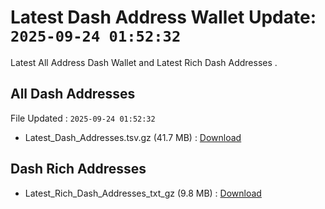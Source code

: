 # Latest Dash Address Wallet Update: `2025-09-24 01:52:32`

Latest All Address Dash Wallet and Latest Rich Dash Addresses .

## All Dash Addresses

File Updated : `2025-09-24 01:52:32`

- Latest_Dash_Addresses.tsv.gz (41.7 MB) : [Download](https://github.com/Pymmdrza/Rich-Address-Wallet/releases/tag/Dash)

## Dash Rich Addresses

- Latest_Rich_Dash_Addresses_txt_gz (9.8 MB) : [Download](https://github.com/Pymmdrza/Rich-Address-Wallet/releases/tag/Dash)
